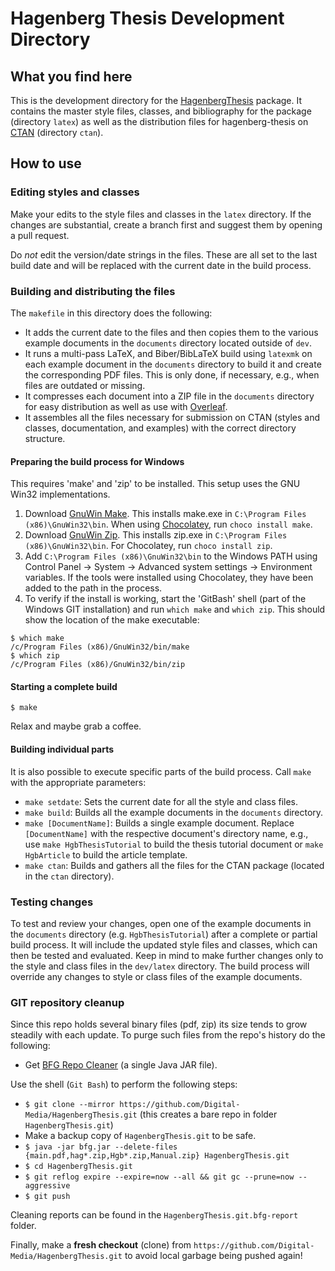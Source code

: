 # Hagenberg Thesis Development Directory

## What you find here

This is the development directory for the [HagenbergThesis](https://github.com/Digital-Media/HagenbergThesis) package. It contains the master style files, classes, and bibliography for the package (directory `latex`) as well as the distribution files for hagenberg-thesis on [CTAN](https://ctan.org/pkg/hagenberg-thesis) (directory `ctan`).

## How to use

### Editing styles and classes

Make your edits to the style files and classes in the `latex` directory. If the changes are substantial, create a branch first and suggest them by opening a pull request.

Do *not* edit the version/date strings in the files. These are all set to the last build date and will be replaced with the current date in the build process.

### Building and distributing the files

The `makefile` in this directory does the following:

- It adds the current date to the files and then copies them to the various example documents in the `documents` directory located outside of `dev`.
- It runs a multi-pass LaTeX, and Biber/BibLaTeX build using `latexmk` on each example document in the `documents` directory to build it and create the corresponding PDF files. This is only done, if necessary, e.g., when files are outdated or missing.
- It compresses each document into a ZIP file in the `documents` directory for easy distribution as well as use with [Overleaf](https://www.overleaf.com/).
- It assembles all the files necessary for submission on CTAN (styles and classes, documentation, and examples) with the correct directory structure.

#### Preparing the build process for Windows

This requires 'make' and 'zip' to be installed. This setup uses the GNU Win32 implementations.

1. Download [GnuWin Make](http://gnuwin32.sourceforge.net/downlinks/make.php). This installs make.exe in `C:\Program Files (x86)\GnuWin32\bin`. When using [Chocolatey](https://chocolatey.org/), run `choco install make`.
2. Download [GnuWin Zip](http://gnuwin32.sourceforge.net/downlinks/zip.php). This installs zip.exe in `C:\Program Files (x86)\GnuWin32\bin`. For Chocolatey, run `choco install zip`.
3. Add `C:\Program Files (x86)\GnuWin32\bin` to the Windows PATH using Control Panel -> System -> Advanced system settings -> Environment variables. If the tools were installed using Chocolatey, they have been added to the path in the process.
4. To verify if the install is working, start the 'GitBash' shell (part of the Windows GIT installation) and run `which make` and `which zip`. This should show the location of the make executable:
```
$ which make
/c/Program Files (x86)/GnuWin32/bin/make
$ which zip
/c/Program Files (x86)/GnuWin32/bin/zip
```

#### Starting a complete build

```
$ make
```

Relax and maybe grab a coffee.

#### Building individual parts

It is also possible to execute specific parts of the build process. Call `make` with the appropriate parameters:

- `make setdate`: Sets the current date for all the style and class files.
- `make build`: Builds all the example documents in the `documents` directory.
- `make [DocumentName]`: Builds a single example document. Replace `[DocumentName]` with the respective document's directory name, e.g., use `make HgbThesisTutorial` to build the thesis tutorial document or `make HgbArticle` to build the article template.
- `make ctan`: Builds and gathers all the files for the CTAN package (located in the `ctan` directory).

### Testing changes

To test and review your changes, open one of the example documents in the `documents` directory (e.g. `HgbThesisTutorial`) after a complete or partial build process. It will include the updated style files and classes, which can then be tested and evaluated. Keep in mind to make further changes only to the style and class files in the `dev/latex` directory. The build process will override any changes to style or class files of the example documents.

### GIT repository cleanup

Since this repo holds several binary files (pdf, zip) its size tends to grow steadily with each update. 
To purge such files from the repo's history do the following:

- Get [BFG Repo Cleaner](https://rtyley.github.io/bfg-repo-cleaner/) (a single Java JAR file).

Use the shell (``Git Bash``) to perform the following steps:

- ``$ git clone --mirror https://github.com/Digital-Media/HagenbergThesis.git`` (this creates a bare repo in folder ``HagenbergThesis.git``)
- Make a backup copy of ``HagenbergThesis.git`` to be safe.
- ``$ java -jar bfg.jar --delete-files {main.pdf,hag*.zip,Hgb*.zip,Manual.zip} HagenbergThesis.git``
- ``$ cd HagenbergThesis.git``
- ``$ git reflog expire --expire=now --all && git gc --prune=now --aggressive``
- ``$ git push``

Cleaning reports can be found in the ``HagenbergThesis.git.bfg-report`` folder.

Finally, make a **fresh checkout** (clone) from ``https://github.com/Digital-Media/HagenbergThesis.git`` to avoid
local garbage being pushed again!
